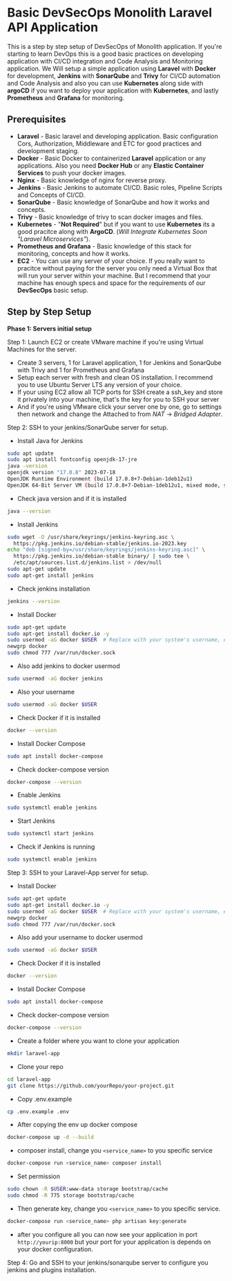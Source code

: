 
# Basic DevSecOps Monolith Laravel API Application

This is a step by step setup of DevSecOps of Monolith application. If you're starting to learn DevOps this is a good basic practices on developing application with CI/CD integration and Code Analysis and Monitoring application. We Will setup a simple application using **Laravel** with **Docker** for development, **Jenkins** with **SonarQube** and **Trivy** for CI/CD automation and Code Analysis and also you can use **Kubernetes** along side with **argoCD** if you want to deploy your application with **Kubernetes**, and lastly **Prometheus** and **Grafana** for monitoring. 


## Prerequisites

- **Laravel** - Basic laravel and developing application. Basic configuration Cors, Authorization, Middleware and ETC for good practices and development staging.
- **Docker** - Basic Docker to containerized **Laravel** application or any applications. Also you need **Docker Hub** or any **Elastic Container Services** to push your docker images.
- **Nginx** - Basic knowledge of nginx for reverse proxy. 
- **Jenkins** - Basic Jenkins to automate CI/CD. Basic roles, Pipeline Scripts and Concepts of CI/CD.
- **SonarQube** - Basic knowledge of SonarQube and how it works and concepts.
- **Trivy** - Basic knowledge of trivy to scan docker images and files.
- **Kubernetes** - "**Not Required**" but if you want to use **Kubernetes** its a good pracitce along with **ArgoCD**. (*Will Integrate Kubernetes Soon "Laravel Microservices"*).
- **Prometheus and Grafana** - Basic knowledge of this stack for monitoring, concepts and how it works.
- **EC2** - You can use any server of your choice. If you really want to pracitce without paying for the server you only need a Virtual Box that will run your server within your machine. But I recommend that your machine has enough specs and space for the requirements of our **DevSecOps** basic setup. 

## Step by Step Setup

**Phase 1: Servers initial setup**

Step 1: Launch EC2 or create VMware machine if you're using Virtual Machines for the server.
- Create 3 servers, 1 for Laravel application, 1 for Jenkins and SonarQube with Trivy and 1 for Prometheus and Grafana
- Setup each server with fresh and clean OS installation. I recommend you to use Ubuntu Server LTS any version of your choice.
- If your using EC2 allow all TCP ports for SSH create a ssh_key and store it privately into your machine, that's the key for you to SSH your server
- And if you're using VMware click your server one by one, go to settings then network and change the Attached to from *NAT* -> *Bridged Adapter*.

Step 2: SSH to your jenkins/SonarQube server for setup.
- Install Java for Jenkins
```bash
sudo apt update
sudo apt install fontconfig openjdk-17-jre
java -version
openjdk version "17.0.8" 2023-07-18
OpenJDK Runtime Environment (build 17.0.8+7-Debian-1deb12u1)
OpenJDK 64-Bit Server VM (build 17.0.8+7-Debian-1deb12u1, mixed mode, sharing)
```
- Check java version and if it is installed
```bash
java --version
```
- Install Jenkins
```bash
sudo wget -O /usr/share/keyrings/jenkins-keyring.asc \
  https://pkg.jenkins.io/debian-stable/jenkins.io-2023.key
echo "deb [signed-by=/usr/share/keyrings/jenkins-keyring.asc]" \
  https://pkg.jenkins.io/debian-stable binary/ | sudo tee \
  /etc/apt/sources.list.d/jenkins.list > /dev/null
sudo apt-get update
sudo apt-get install jenkins
```
- Check jenkins installation
```bash
jenkins --version
```
- Install Docker
```bash
sudo apt-get update
sudo apt-get install docker.io -y
sudo usermod -aG docker $USER  # Replace with your system's username, e.g., 'ubuntu'
newgrp docker
sudo chmod 777 /var/run/docker.sock
```
- Also add jenkins to docker usermod
```bash
sudo usermod -aG docker jenkins
```
- Also your username
```bash
sudo usermod -aG docker $USER
```
- Check Docker if it is installed
```bash
docker --version
```
- Install Docker Compose
```bash
sudo apt install docker-compose
```
- Check docker-compose version
```bash
docker-compose --version
```
- Enable Jenkins
```bash
sudo systemctl enable jenkins
```
- Start Jenkins
```bash
sudo systemctl start jenkins
```
- Check if Jenkins is running
```bash
sudo systemctl enable jenkins
```

Step 3: SSH to your Laravel-App server for setup.
- Install Docker
```bash
sudo apt-get update
sudo apt-get install docker.io -y
sudo usermod -aG docker $USER  # Replace with your system's username, e.g., 'ubuntu'
newgrp docker
sudo chmod 777 /var/run/docker.sock
```
- Also add your username to docker usermod
```bash
sudo usermod -aG docker $USER
```
- Check Docker if it is installed
```bash
docker --version
```
- Install Docker Compose
```bash
sudo apt install docker-compose
```
- Check docker-compose version
```bash
docker-compose --version
```
- Create a folder where you want to clone your application
```bash
mkdir laravel-app
```
- Clone your repo
```bash
cd laravel-app
git clone https://github.com/yourRepo/your-project.git
```
- Copy .env.example
```bash
cp .env.example .env
```
- After copying the env up docker compose
```bash
docker-compose up -d --build
```
- composer install, change you `<service_name>` to you specific service
```bash
docker-compose run <service_name> composer install
```
- Set permission
```bash
sudo chown -R $USER:www-data storage bootstrap/cache
sudo chmod -R 775 storage bootstrap/cache
```
- Then generate key, change you `<service_name>` to you specific service.
```bash
docker-compose run <service_name> php artisan key:generate
```
- after you configure all you can now see your application in port `http://yourip:8000` but your port for your application is depends on your docker configuration.

Step 4: Go and SSH to your jenkins/sonarqube server to configure you jenkins and plugins installation.
